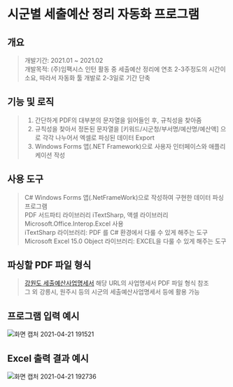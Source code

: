 # 시군별 세출예산 정리 자동화 프로그램

## 개요

> 개발기간: 2021.01 ~ 2021.02   
> 개발목적: (주)임팩시스 인턴 활동 중 세출예산 정리에 연초 2-3주정도의 시간이 소요, 따라서 자동화 툴 개발로 2-3일로 기간 단축

## 기능 및 로직
> 1. 간단하게 PDF의 대부분의 문자열을 읽어들인 후, 규칙성을 찾아줌  
> 2. 규칙성을 찾아서 정돈된 문자열을 [키워드/시군청/부서명/예산명/예산액] 으로 각각 나누어서 엑셀로 파싱된 데이터 Export  
> 3. Windows Forms 앱(.NET Framework)으로 사용자 인터페이스와 애플리케이션 작성

## 사용 도구
> C# Windows Forms 앱(.NetFrameWork)으로 작성하여 구현한 데이터 파싱 프로그램  
> PDF 서드파티 라이브러리 iTextSharp, 액셀 라이브러리 Microsoft.Office.Interop.Excel 사용  
> iTextSharp 라이브러리: PDF 를 C# 환경에서 다룰 수 있게 해주는 도구  
> Microsoft Excel 15.0 Object 라이브러리: EXCEL을 다룰 수 있게 해주는 도구  

## 파싱할 PDF 파일 형식
> [강원도 세출예산사업명세서](http://www.provin.gangwon.kr/gw/portal/sub06_06_07_19) 해당 URL의 사업명세서 PDF 파일 형식 참조  
> 그 외 강릉시, 원주시 등의 시군의 세출예산사업명세서 등에 활용 가능

## 프로그램 입력 예시
![화면 캡처 2021-04-21 191521](https://user-images.githubusercontent.com/70702088/115537622-f6f64300-a2d5-11eb-8825-50529b2541f2.png)

## Excel 출력 결과 예시
![화면 캡처 2021-04-21 192736](https://user-images.githubusercontent.com/70702088/115539223-ac75c600-a2d7-11eb-878f-7cc7ac673bfb.png)

